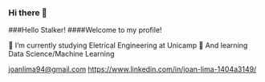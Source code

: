 ### Hi there 👋

###Hello Stalker!
####Welcome to my profile!


 🌱 I’m currently studying Eletrical Engineering at Unicamp
 🔭 And learning Data Science/Machine Learning

<joanlima94@gmail.com>
<https://www.linkedin.com/in/joan-lima-1404a3149/>
